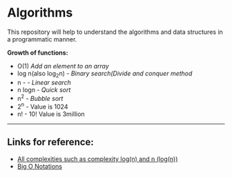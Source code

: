 # Algorithms
This repository will help to understand the algorithms and data structures in a programmatic manner.

**Growth of functions:**
 * O(1) *Add an element to an array*
 * log n(also log<sub>2</sub>n) - *Binary search(Divide and conquer method*
 * n -  - *Linear search*
 * n logn - *Quick sort*
 * n<sup>2</sup> - *Bubble sort*
 * 2<sup>n</sup> - Value is 1024 
 * n! - 10! Value is 3million 
 
***
Links for reference:
--------------------
* [All complexities such as complexity log(n) and n (log(n))](https://www.quora.com/How-can-we-check-for-the-complexity-log-n-and-n-log-n-for-an-algorithm)
* [Big O Notations](https://www.youtube.com/watch?v=V6mKVRU1evU)
